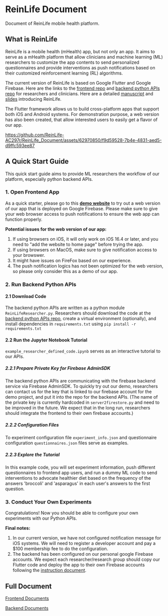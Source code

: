 # ReinLife Document

Document of ReinLife mobile health platform.

## What is ReinLife

ReinLife is a mobile health (mHealth) app, but not only an app. It aims to serve as a mHealth platform that allow clinicians and machine learning (ML) researchers to customize the app contents to send personalized questionnaires and provide interventions as push notifications based on their customized reinforcement learning (RL) algorithms. 

The current version of ReinLife is based on Google Flutter and Google Firebase. Here are the links to the [frontend repo](https://github.com/ReinLife-AC297r/reinlife_flutter) and [backend python APIs repo](https://github.com/ReinLife-AC297r/reinlife_backend_APIs) for researchers and clinicians. Here are a detailed [manuscript](https://github.com/ReinLife-AC297r/ReinLife_Document/blob/main/manuscript_and_slides/AC297r_Final_Report.pdf) and [slides](https://github.com/ReinLife-AC297r/ReinLife_Document/blob/main/manuscript_and_slides/Partner%20Final%20Presentation.pptx) introducing ReinLife.

The Flutter framework allows us to build cross-platform apps that support both iOS and Android systems. For demonstration purpose, a web version has also been created, that allow interested users to easily get a flavor of our app.


https://github.com/ReinLife-AC297r/ReinLife_Document/assets/62970850/f9d59528-7b4e-4831-aed5-d9ffc593ee87



## A Quick Start Guide

This quick start guide aims to provide ML researchers the workflow of our platform, especially python backend APIs.

### 1. Open Frontend App

As a quick starter, please go to this [<strong>demo website</strong>](https://flutternotification-ebd50.web.app) to try out a web version of our app that is deployed on Google Firebase. Please make sure to give your web browser access to push notifications to ensure the web app can function properly. 

**Potential issues for the web version of our app:**
1) If using browsers on iOS, it will only work on iOS 16.4 or later, and you need to "add the website to home page" before trying the app.
2) If using browsers on MacOS, make sure to give notification access to your browswer.
3) It might have issues on FireFox based on our experience.
4) The push notification logics has not been optimized for the web version, so please only consider this as a demo of our app.

### 2. Run Backend Python APIs

#### 2.1 Download Code
The backend python APIs are written as a python module `ReinLifeResearcher.py`. Researchers should download the code at the [backend python APIs repo](https://github.com/ReinLife-AC297r/reinlife_backend_APIs), create a virtual environment (optionally), and install dependencies in `requirements.txt` using `pip install -r requirements.txt`



#### 2.2 Run the Jupyter Notebook Tutorial
`example_researcher_defined_code.ipynb` serves as an interactive tutorial to our APIs.

##### 2.2.1 Prepare Private Key for Firebase AdminSDK
The backend python APIs are communicating with the firebase backend service via Firebase AdminSDK. To quickly try out our demo, researchers can contact us for the key that is linked to our firebase account for the demo project, and put it into the repo for the backend APIs. (The name of the private key is currently hardcoded in `server2firestore.py` and need to be improved in the future. We expect that in the long run, researchers should integrate the frontend to their own firebase accounts.)

##### 2.2.2 Configuration Files
To experiment configuration file `experiment_info.json` and questionnaire configuration `questionnaires.json` files serve as examples.

##### 2.2.3 Explore the Tutorial
In this example code, you will set experiment information, push different questionnaires to frontend app users, and run a dummy ML code to send interventions to advocate healthier diet based on the frequency of the answers 'broccoli' and 'asparagus' in each user's answers to the first question.

### 3. Conduct Your Own Experiments
Congratulations! Now you should be able to configure your own experiments with our Python APIs.

**Final notes:**
1) In our current version, we have not configured notification message for iOS systems. We will need to register a developer account and pay a $100 membership fee to do the configuration.
2) The backend has been configured on our personal google Firebase accounts. We expect each researcher/research group should copy our Flutter code and deploy the app to their own Firebase accounts following the [instruction document](https://tbd).

## Full Document
[Frontend Documents](https://tbd)

[Backend Documents](https://tbd)



 











